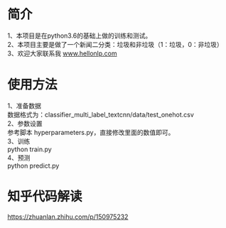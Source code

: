 # 简介
1、本项目是在python3.6的基础上做的训练和测试。  
2、本项目主要是做了一个新闻二分类：垃圾和非垃圾（1：垃圾，0：非垃圾）  
3、欢迎大家联系我 www.hellonlp.com  
 
# 使用方法
1、准备数据  
数据格式为：classifier_multi_label_textcnn/data/test_onehot.csv  
2、参数设置  
参考脚本 hyperparameters.py，直接修改里面的数值即可。  
3、训练  
python train.py  
4、预测  
python predict.py  
 
# 知乎代码解读  
https://zhuanlan.zhihu.com/p/150975232  
